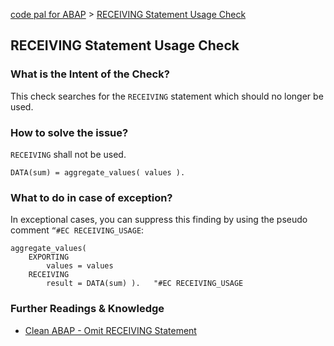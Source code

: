 [code pal for ABAP](../README.md) > [RECEIVING Statement Usage Check](receiving-usage.md)

## RECEIVING Statement Usage Check

### What is the Intent of the Check?

This check searches for the `RECEIVING` statement which should no longer be used.

### How to solve the issue?

`RECEIVING` shall not be used.

```abap
DATA(sum) = aggregate_values( values ).
```

### What to do in case of exception?

In exceptional cases, you can suppress this finding by using the pseudo comment `“#EC RECEIVING_USAGE`:

```abap
aggregate_values(
    EXPORTING
        values = values
    RECEIVING
        result = DATA(sum) ).   "#EC RECEIVING_USAGE
```

### Further Readings & Knowledge

* [Clean ABAP - Omit RECEIVING Statement](https://github.com/SAP/styleguides/blob/main/clean-abap/CleanABAP.md#omit-receiving)
